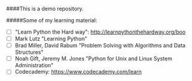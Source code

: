 ####This is a demo repository. 

#####Some of my learning material:

- [ ] "Learn Python the Hard way": http://learnpythonthehardway.org/boo
- [ ] Mark Lutz "Learning Python"
- [ ] Brad Miller, David Rabum "Problem Solving with Algorithms and Data Structures"
- [ ] Noah Gift, Jeremy M. Jones "Python for Unix and Linux System Administration"
- [ ] Codecademy: https://www.codecademy.com/learn
